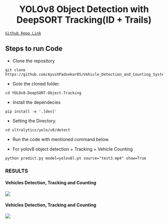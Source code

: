 <H1 align="center">
YOLOv8 Object Detection with DeepSORT Tracking(ID + Trails) </H1>


[`Github Repo Link`](https://github.com/AyushPadvekar05/Vehicle_Detection_and_Counting_System)

## Steps to run Code

- Clone the repository
```
git clone https://github.com/AyushPadvekar05/Vehicle_Detection_and_Counting_System.git
```
- Goto the cloned folder.
```
cd YOLOv8-DeepSORT-Object-Tracking
```
- Install the dependecies
```
pip install -e '.[dev]'

```

- Setting the Directory.
```
cd ultralytics/yolo/v8/detect

```

- Run the code with mentioned command below.

- For yolov8 object detection + Tracking + Vehicle Counting
```
python predict.py model=yolov8l.pt source="test3.mp4" show=True
```

### RESULTS

#### Vehicles Detection, Tracking and Counting 
![](./figure/figure1.png)

#### Vehicles Detection, Tracking and Counting

![](./figure/figure3.png)

